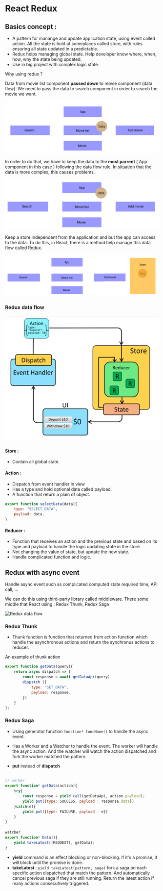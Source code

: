 # React Redux

## Basics concept :
- A pattern for manange and update application state, using event called action. All the state is hold at someplaces called store, with rules ensuring all state updated in a predictable.
- Redux helps managing global state. Help developer know where, when, how, why the state being updated.
- Use in big project with complex logic state.

Why using redux ?

Data from movie list component **passed down** to movie component (data flow). We need to pass the data to search component in order to search the movie we want.

![data_flow_1](Image/data_flow_1.PNG)

In order to do that, we have to keep the data to the **most parrent** ( App component in this case ) following the data flow rule. In situation that the data is more complex, this causes problems.

![data_flow_2](Image/data_flow_2.PNG)

Keep a store independent from the application and but the app can access to the data. To do this, in React, there is a method help manage this data flow called Redux.

![redux_idea](Image/Redux_idea.PNG)

### Redux data flow 

![Redux data flow](Image/React_Redux.PNG)
#### Store :
- Contain all global state.
#### Action :

- Dispatch from event handler in view
- Has a type and hold optional data called payload.
- A function that return a plain of object.

```javascript
export function selectData(data){
    type: "SELECT_DATA",
    payload: data,
}
```
#### Reducer :
- Function that receives an action and the previous state and based on its type and payload to handle the logic updating state in the store.
- Not changing the value of state, but update the new state.
- Handle complicated function and logic.
## Redux with async event
Handle async event such as complicated computed state required time, API call, ...

We can do this using third-party library called middleware. There some middle that React using : Redux Thunk, Redux Saga

![Redux data flow](Image/MiddleWare.gif)

### Redux Thunk
- Thunk function is function that returned from action function which handle the asynchronous actions and return the synchronus actions to reducer.

An example of thunk action
```javascript
export function getData(query){
    return async dispatch => {
        const response = await getDataApi(query)
        dispatch ({
            type: "GET_DATA",
            payload: response,
        })
    }
};
```

### Redux Saga

- Using generator function ```function* funcName()``` to handle the async event.
- Has a Worker and a Watcher to handle the event. The worker will handle the async action. And the watcher will watch the action dispatched and fork the worker matched the pattern.

- **put** instead of **dispatch**

```javascript

// worker
export function* getData(action){
    try{
        const response = yield call(getDataApi, action.payload);
        yield put({type: SUCCESS, payload : response.data})
    }catch(e){
        yield put({type: FAILURE, payload : e})
    }
}

watcher
export function* Data(){
    yield takeLatest((REQUEST), getData);
}   
```
- **yield** command is an effect blocking or non-blocking. If it's a promise, it will block until the promise is done.
- **takeLatest** : ```yield takeLatest(pattern, saga)``` fork a saga on each specific action dispatched that match the pattern. And automatically cancel previous saga if they are still running. Return the latest action if many actions consecutively triggered.